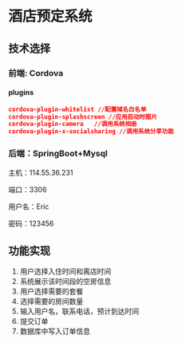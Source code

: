 # 酒店预定系统

## 技术选择

### 前端: Cordova

#### plugins

```json
cordova-plugin-whitelist //配置域名白名单
cordova-plugin-splashscreen //应用启动时图片
cordova-plugin-camera	//调用系统相册
cordova-plugin-x-socialsharing //调用系统分享功能
```

### 后端：SpringBoot+Mysql

主机：114.55.36.231

端口：3306

用户名：Eric

密码：123456

## 功能实现

1. 用户选择入住时间和离店时间
2. 系统展示该时间段的空房信息
3. 用户选择需要的套餐
4. 选择需要的房间数量
5. 输入用户名，联系电话，预计到达时间
6. 提交订单
7. 数据库中写入订单信息



